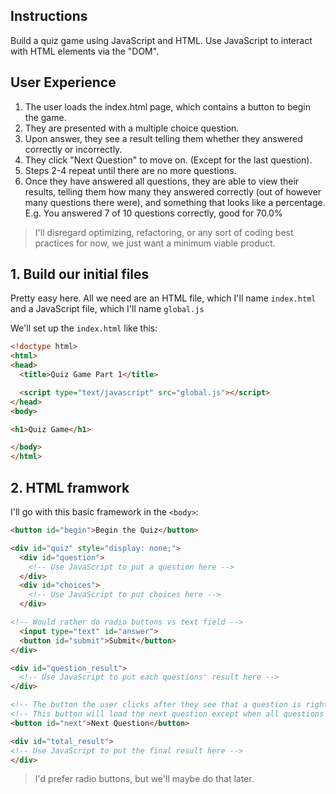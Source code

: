 ## __Instructions__

Build a quiz game using JavaScript and HTML.  Use JavaScript to interact with HTML elements via the "DOM".  

## __User Experience__

1. The user loads the index.html page, which contains a button to begin the game.
2. They are presented with a multiple choice question.
3. Upon answer, they see a result telling them whether they answered correctly or incorrectly. 
4. They click "Next Question" to move on. (Except for the last question).
5. Steps 2-4 repeat until there are no more questions.
6. Once they have answered all questions, they are able to view their results, telling them how many they answered correctly (out of however many questions there were), and something that looks like a percentage. E.g. You answered 7 of 10 questions correctly, good for 70.0%

>I'll disregard optimizing, refactoring, or any sort of coding best practices for now, we just want a minimum viable product.

## __1. Build our initial files__

Pretty easy here.  All we need are an HTML file, which I'll name  ```index.html``` and a JavaScript file, which I'll name ```global.js```

We'll set up the ```index.html``` like this:

```html
<!doctype html>
<html>
<head>
  <title>Quiz Game Part 1</title>

  <script type="text/javascript" src="global.js"></script>
</head>
<body>

<h1>Quiz Game</h1>

</body>
</html>
```

## __2. HTML framwork__

I'll go with this basic framework in the ```<body>```:

```html
<button id="begin">Begin the Quiz</button>

<div id="quiz" style="display: none;">
  <div id="question">
    <!-- Use JavaScript to put a question here -->
  </div>
  <div id="choices">
    <!-- Use JavaScript to put choices here -->
  </div>

<!-- Would rather do radio buttons vs text field -->
  <input type="text" id="answer">
  <button id="submit">Submit</button>
</div>

<div id="question_result">
  <!-- Use JavaScript to put each questions' result here -->
</div>

<!-- The button the user clicks after they see that a question is right or wrong. -->
<!-- This button will load the next question except when all questions have been asked. -->
<button id="next">Next Question</button>

<div id="total_result">
<!-- Use JavaScript to put the final result here -->
</div>
```

>I'd prefer radio buttons, but we'll maybe do that later.



